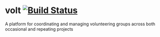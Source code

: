 # volt [![Build Status](https://travis-ci.org/TrustyPatches/volt.svg?branch=master)](https://travis-ci.org/TrustyPatches/volt)
A platform for coordinating and managing volunteering groups across both occasional and repeating projects
